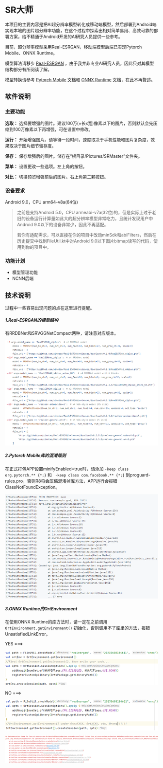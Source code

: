 # SR大师

本项目的主要内容是把AI超分辨率模型转化成移动端模型，然后部署到Android端实现本地的图片超分辨率功能，在这个过程中探索出相对简单易用、高效可靠的部署方案，给不精通于Android开发的AI研究人员提供一些参考。

目前，超分辨率模型采用Real-ESRGAN，移动端模型后端已实现Pytorch Mobile、ONNX Runtime。

模型算法请移步 [Real-ESRGAN](https://github.com/xinntao/Real-ESRGAN) ，由于我并非专业AI研究人员，因此只对其模型结构部分有所阅读了解。

模型转换请参考 [Pytorch Mobile](https://pytorch.org/mobile/home/) 文档和 [ONNX Runtime](https://onnxruntime.ai/docs/) 文档，在此不再赘述。

## 软件说明

### 主要功能

**选取：** 选择要增强的图片。建议100万(=长x宽)像素以下的图片，否则默认会先压缩到100万像素以下再增强，可在设置中修改。

**运行：** 开始增强图片。请等待一段时间，速度取决于手机性能和图片复杂度，效果取决于图片细节留存度。

**保存：** 保存增强后的图片。储存在“根目录/Pictures/SRMaster”文件夹。

**菜单：** 设置更改一些选项。左上角的按钮。

**对比：** 切换预览增强前后的图片。右上角第二颗按钮。

### 设备要求

Android 9.0，CPU arm64-v8a(64位)

> 之前是支持Android 5.0，CPU armeabi-v7a(32位)的，但是实际上过于老旧的设备运行计算量如此大的超分辨率模型非常吃力，且统计发现用户中Android 9.0以下的设备非常少，因此不再适配。
>
> 若你有适配需求，可以直接在你的项目中改动minSdk和abiFilters，然后在历史提交中找到FileUtil.kt中对Android 9.0以下图片bitmap读写的代码，使用到你的项目中。

### 功能计划

- 模型管理功能
- NCNN后端

## 技术说明

过程中一些容易出现问题的点在这里进行提醒。

##### 1.Real-ESRGAN的模型结构

有RRDBNet和SRVGGNetCompact两种，请注意对应版本。

![image-20230614172841375](./README.assets/image-20230614172841375.png)

##### 2.Pytorch Mobile库的混淆规则

在正式打包APP设置minifyEnabled=true时，请添加 `-keep class org.pytorch.** {*;}` 和 ` -keep class com.facebook.** {*;}` 到proguard-rules.pro，否则R8将会压缩混淆掉库方法，APP运行会报错ClassNotFoundException。

![image-20230614173126045](./README.assets/image-20230614173126045.png)

##### 3.ONNX Runtime的OrtEnvironment

在使用ONNX Runtime的库方法时，请一定在之前调用 `OrtEnvironment.getEnvironment()` 初始化，否则调用不了库里的方法，报错UnsatisfiedLinkError。

YES ===>

![image-20230614174155993](./README.assets/image-20230614174155993.png)

NO ===>

![image-20230614174447321](./README.assets/image-20230614174447321.png)

![image-20230614174858726](./README.assets/image-20230614174858726.png)
